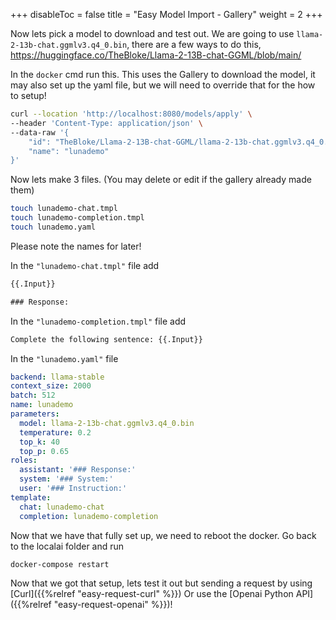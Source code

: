 
+++
disableToc = false
title = "Easy Model Import - Gallery"
weight = 2
+++

Now lets pick a model to download and test out. We are going to use `llama-2-13b-chat.ggmlv3.q4_0.bin`, there are a few ways to do this, https://huggingface.co/TheBloke/Llama-2-13B-chat-GGML/blob/main/

In the `docker` cmd run this. This uses the Gallery to download the model, it may also set up the yaml file, but we will need to override that for the how to setup!
```bash
curl --location 'http://localhost:8080/models/apply' \
--header 'Content-Type: application/json' \
--data-raw '{
    "id": "TheBloke/Llama-2-13B-chat-GGML/llama-2-13b-chat.ggmlv3.q4_0.bin",
    "name": "lunademo"
}'
```

Now lets make 3 files. (You may delete or edit if the gallery already made them)

```bash
touch lunademo-chat.tmpl
touch lunademo-completion.tmpl
touch lunademo.yaml
```

Please note the names for later!

In the `"lunademo-chat.tmpl"` file add

```txt
{{.Input}}

### Response:
```

In the `"lunademo-completion.tmpl"` file add

```txt
Complete the following sentence: {{.Input}}
```


In the `"lunademo.yaml"` file

```yaml
backend: llama-stable
context_size: 2000
batch: 512
name: lunademo
parameters:
  model: llama-2-13b-chat.ggmlv3.q4_0.bin
  temperature: 0.2
  top_k: 40
  top_p: 0.65
roles:
  assistant: '### Response:'
  system: '### System:'
  user: '### Instruction:'
template:
  chat: lunademo-chat
  completion: lunademo-completion
```

Now that we have that fully set up, we need to reboot the docker. Go back to the localai folder and run

```bash
docker-compose restart
```

Now that we got that setup, lets test it out but sending a request by using [Curl]({{%relref "easy-request-curl" %}}) Or use the [Openai Python API]({{%relref "easy-request-openai" %}})! 
